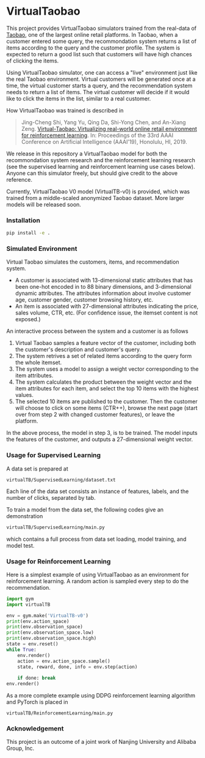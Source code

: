 # VirtualTaobao

This project provides VirtualTaobao simulators trained from the real-data of [Taobao](http://taobao.com), one of the largest online retail platforms. In Taobao, when a customer entered some query, the recommondation system returns a list of items according to the query and the customer profile. The system is expected to return a good list such that customers will have high chances of clicking the items. 

Using VirtualTaobao simulator, one can access a "live" environment just like the real Taobao environment. Virtual customers will be generated once at a time, the virtual customer starts a query, and the recommendation system needs to return a list of items. The virtual customer will decide if it would like to click the items in the list, similar to a real customer.

How VirtualTaobao was trained is described in 
> Jing-Cheng Shi, Yang Yu, Qing Da, Shi-Yong Chen, and An-Xiang Zeng. [Virtual-Taobao: Virtualizing real-world online retail environment for reinforcement learning](https://arxiv.org/abs/1805.10000). In: Proceedings of the 33rd AAAI Conference on Artificial Intelligence (AAAI’19), Honolulu, HI, 2019. 

We release in this repository a VirtualTaobao model for both the recommondation system research and the reinforcement learning research (see the supervised learning and reinforcement learning use cases below). Anyone can this simulator freely, but should give credit to the above reference.

Currently, VirtualTaobao V0 model (VirtualTB-v0) is provided, which was trained from a middle-scaled anonymized Taobao dataset. More larger models will be released soon.

### Installation

```bash
pip install -e .
```

### Simulated Environment
Virtual Taobao simulates the customers, items, and recommendation system. 
* A customer is associated with 13-dimensional static attributes that has been one-hot encoded in to 88 binary dimensions, and 3-dimensional dynamic attributes. The attributes information about involve customer age, customer gender, customer browsing history, etc.
* An item is associated with 27-dimensional attributes indicating the price, sales volume, CTR, etc. (For confidence issue, the itemset content is not exposed.)

An interactive process between the system and a customer is as follows
1. Virtual Taobao samples a feature vector of the customer, including both the customer's description and customer's query.
2. The system retrives a set of related items according to the query form the whole itemset.
3. The system uses a model to assign a weight vector corresponding to the item attributes.
4. The system calculates the product between the weight vector and the item attributes for each item, and select the top 10 items with the highest values.
5. The selected 10 items are published to the customer. Then the customer will choose to click on some items (CTR++), browse the next page (start over from step 2 with changed customer features), or leave the platform.

In the above process, the model in step 3, is to be trained. The model inputs the features of the customer, and outputs a 27-dimensional weight vector.

### Usage for Supervised Learning

A data set is prepared at

```
virtualTB/SupervisedLearning/dataset.txt
```

Each line of the data set consists an instance of features, labels, and the number of clicks, separated by tab.

To train a model from the data set, the following codes give an demonstration

```virtualTB/SupervisedLearning/dataset.txt
virtualTB/SupervisedLearning/main.py
```

which contains a full process from data set loading, model training, and model test.

### Usage for Reinforcement Learning

Here is a simplest example of using VirtualTaobao as an environment for reinforcement learning. A random action is sampled every step to do the recommendation.

```python
import gym
import virtualTB

env = gym.make('VirtualTB-v0')
print(env.action_space)
print(env.observation_space)
print(env.observation_space.low)
print(env.observation_space.high)
state = env.reset()
while True:
    env.render()
    action = env.action_space.sample()
    state, reward, done, info = env.step(action)
    
    if done: break
env.render()
```

As a more complete example using DDPG reinforcement learning algorithm and PyTorch is placed in 
```
virtualTB/ReinforcementLearning/main.py
```

### Acknowledgement

This project is an outcome of a joint work of Nanjing University and Alibaba Group, Inc.

